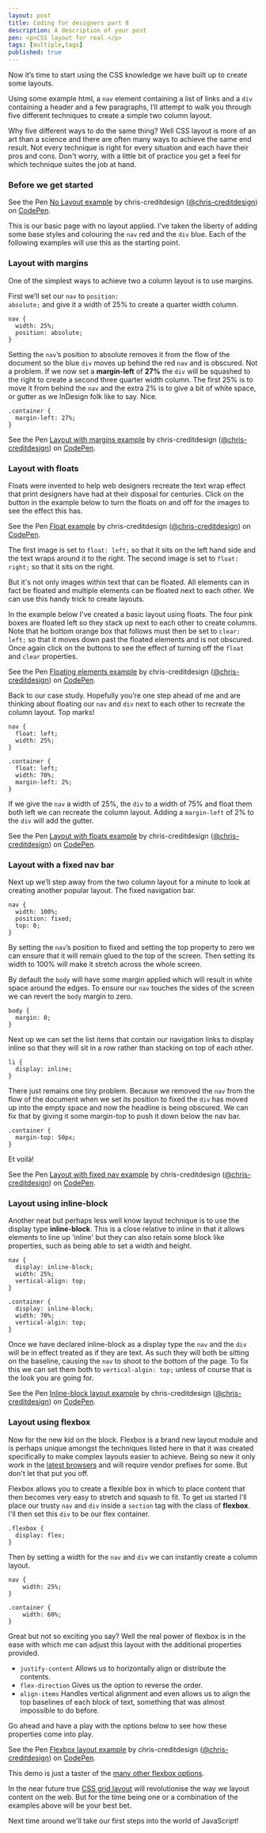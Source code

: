 ```yaml
---
layout: post
title: Coding for designers part 8
description: A description of your post
pen: <p>CSS layout for real.</p>
tags: [multiple,tags]
published: true
---
```


Now it’s time to start using the CSS knowledge we have built up to create some layouts.

Using some example html, a <code>nav</code> element containing a list of links and a <code>div</code> containing a header and a few paragraphs, I’ll attempt to walk you through five different techniques to create a simple two column layout.

Why five different ways to do the same thing? Well CSS layout is more of an art than a science and there are often many ways to achieve the same end result. Not every technique is right for every situation and each have their pros and cons. Don't worry, with a little bit of practice you get a feel for which technique suites the job at hand.

### Before we get started

<p data-height="268" data-theme-id="4772" data-slug-hash="cfcc95b256a5508f95d10cd79173ad76" data-default-tab="result" data-user="chris-creditdesign" c class='codepen'>See the Pen <a href='http://codepen.io/chris-creditdesign/pen/cfcc95b256a5508f95d10cd79173ad76/'>No Layout example</a> by chris-creditdesign (<a href='http://codepen.io/chris-creditdesign'>@chris-creditdesign</a>) on <a href='http://codepen.io'>CodePen</a>.</p>

This is our basic page with no layout applied. I've taken the liberty of adding some base styles and colouring the <code>nav</code> red and the <code>div</code> blue. Each of the following examples will use this as the starting point.

### Layout with margins

One of the simplest ways to achieve two a column layout is to use margins. 

First we’ll set our <code>nav</code> to <code>position: absolute;</code> and give it a width of 25% to create a quarter width column. 

	nav {
	  width: 25%;
	  position: absolute;
	}

Setting the <code>nav</code>’s position to absolute removes it from the flow of the document so the blue <code>div</code> moves up behind the red <code>nav</code> and is obscured. Not a problem. If we now set a <strong>margin-left</strong> of <strong>27%</strong> the <code>div</code> will be squashed to the right to create a second three quarter width column. The first 25% is to move it from behind the <code>nav</code> and the extra 2% is to give a bit of white space, or gutter as we InDesign folk like to say. Nice.

	.container {
	  margin-left: 27%;
	}

<p data-height="359" data-theme-id="4772" data-slug-hash="8576767870a4c45e3b25dc359c2d2119" data-default-tab="result" data-user="chris-creditdesign" c class='codepen'>See the Pen <a href='http://codepen.io/chris-creditdesign/pen/8576767870a4c45e3b25dc359c2d2119/'>Layout with margins example</a> by chris-creditdesign (<a href='http://codepen.io/chris-creditdesign'>@chris-creditdesign</a>) on <a href='http://codepen.io'>CodePen</a>.</p>

### Layout with floats

Floats were invented to help web designers recreate the text wrap effect that print designers have had at their disposal for centuries. Click on the button in the example below to turn the floats on and off for the images to see the effect this has.

<p data-height="413" data-theme-id="4772" data-slug-hash="b41a75fbccd88714d169b782cae4842c" data-default-tab="result" data-user="chris-creditdesign" c class='codepen'>See the Pen <a href='http://codepen.io/chris-creditdesign/pen/b41a75fbccd88714d169b782cae4842c/'>Float example</a> by chris-creditdesign (<a href='http://codepen.io/chris-creditdesign'>@chris-creditdesign</a>) on <a href='http://codepen.io'>CodePen</a>.</p>

The first image is set to <code>float: left;</code> so that it sits on the left hand side and the text wraps around it to the right. The second image is set to <code>float: right;</code> so that it sits on the right.

But it's not only images within text that can be floated. All elements can in fact be floated and multiple elements can be floated next to each other. We can use this handy trick to create layouts.

In the example below I've created a basic layout using floats. The four pink boxes are floated left so they stack up next to each other to create columns. Note that he bottom orange box that follows must then be set to <code>clear: left;</code> so that it moves down past the floated elements and is not obscured. Once again click on the buttons to see the effect of turning off the <code>float</code> and <code>clear</code> properties.

<p data-height="394" data-theme-id="4772" data-slug-hash="6dc1d5fc7d329acd19e72748cbc4aee5" data-default-tab="result" data-user="chris-creditdesign" c class='codepen'>See the Pen <a href='http://codepen.io/chris-creditdesign/pen/6dc1d5fc7d329acd19e72748cbc4aee5/'>Floating elements example</a> by chris-creditdesign (<a href='http://codepen.io/chris-creditdesign'>@chris-creditdesign</a>) on <a href='http://codepen.io'>CodePen</a>.</p>

Back to our case study. Hopefully you’re one step ahead of me and are thinking about floating our <code>nav</code> and <code>div</code> next to each other to recreate the column layout. Top marks! 

	nav {
	  float: left;
	  width: 25%;
	}

	.container {
	  float: left;
	  width: 70%;
	  margin-left: 2%;
	}

If we give the <code>nav</code> a width of 25%, the <code>div</code> to a width of 75% and float them both left we can recreate the column layout. Adding a <code>margin-left</code> of 2% to the <code>div</code> will add the gutter.

<p data-height="359" data-theme-id="4772" data-slug-hash="f89493683f61113f510cec3813097f58" data-default-tab="result" data-user="chris-creditdesign" c class='codepen'>See the Pen <a href='http://codepen.io/chris-creditdesign/pen/f89493683f61113f510cec3813097f58/'>Layout with floats example</a> by chris-creditdesign (<a href='http://codepen.io/chris-creditdesign'>@chris-creditdesign</a>) on <a href='http://codepen.io'>CodePen</a>.</p>

### Layout with a fixed nav bar

Next up we’ll step away from the two column layout for a minute to look at creating another popular layout. The fixed navigation bar.

	nav {
	  width: 100%;
	  position: fixed;
	  top: 0;
	}


By setting the <code>nav</code>’s position to fixed and setting the top property to zero we can ensure that it will remain glued to the top of the screen. Then setting its width to 100% will make it stretch across the whole screen.

By default the <code>body</code> will have some margin applied which will result in white space around the edges. To ensure our <code>nav</code> touches the sides of the screen we can revert the <code>body</code> margin to zero.

	body {
	  margin: 0;
	}

Next up we can set the list items that contain our navigation links to display inline so that they will sit in a row rather than stacking on top of each other.

	li {
	  display: inline;
	}

There just remains one tiny problem. Because we removed the <code>nav</code> from the flow of the document when we set its position to fixed the <code>div</code> has moved up into the empty space and now the headline is being obscured. We can fix that by giving it some margin-top to push it down below the nav bar.

	.container {
	  margin-top: 50px;
	}

Et voilà!

<p data-height="359" data-theme-id="4772" data-slug-hash="e4ab87eb6b4a312e8a7004307b1a8753" data-default-tab="result" data-user="chris-creditdesign" c class='codepen'>See the Pen <a href='http://codepen.io/chris-creditdesign/pen/e4ab87eb6b4a312e8a7004307b1a8753/'>Layout with fixed nav example</a> by chris-creditdesign (<a href='http://codepen.io/chris-creditdesign'>@chris-creditdesign</a>) on <a href='http://codepen.io'>CodePen</a>.</p>

### Layout using inline-block

Another neat but perhaps less well know layout technique is to use the display type <strong>inline-block</strong>. This is a close relative to inline in that it allows elements to line up 'inline' but they can also retain some block like properties, such as being able to set a width and height.

	nav {
	  display: inline-block;
	  width: 25%;
	  vertical-align: top;
	}

	.container {
	  display: inline-block;
	  width: 70%;
	  vertical-algin: top;
	}

Once we have declared inline-block as a display type the <code>nav</code> and the <code>div</code> will be in effect treated as if they are text. As such they will both be sitting on the baseline, causing the <code>nav</code> to shoot to the bottom of the page. To fix this we can set them both to <code>vertical-algin: top;</code> unless of course that is the look you are going for.

<p data-height="359" data-theme-id="4772" data-slug-hash="2ce1e00ff7f453fb23e887f387b44a76" data-default-tab="result" data-user="chris-creditdesign" c class='codepen'>See the Pen <a href='http://codepen.io/chris-creditdesign/pen/2ce1e00ff7f453fb23e887f387b44a76/'>Inline-block layout example</a> by chris-creditdesign (<a href='http://codepen.io/chris-creditdesign'>@chris-creditdesign</a>) on <a href='http://codepen.io'>CodePen</a>.</p>

### Layout using flexbox

Now for the new kid on the block. Flexbox is a brand new layout module and is perhaps unique amongst the techniques listed here in that it was created specifically to make complex layouts easier to achieve. Being so new it only work in the [latest browsers](http://caniuse.com/#search=flexbox) and will require vendor prefixes for some. But don't let that put you off. 

Flexbox allows you to create a flexible box in which to place content that then becomes very easy to stretch and squash to fit. To get us started I'll place our trusty <code>nav</code> and <code>div</code> inside a <code>section</code> tag with the class of <strong>flexbox</strong>. I'll then set this <code>div</code> to be our flex container.

	.flexbox {
	  display: flex;
	}

Then by setting a width for the <code>nav</code> and <code>div</code> we can instantly create a column layout.

	nav {
		width: 25%;
	}

	.container {
		width: 60%;
	}

Great but not so exciting you say? Well the real power of flexbox is in the ease with which me can adjust this layout with the additional properties provided.

* <code>justify-content</code> Allows us to horizontally align or distribute the contents.
* <code>flex-direction</code> Gives us the option to reverse the order.
* <code>align-items</code> Handles vertical alignment and even allows us to align the top baselines of each block of text, something that was almost impossible to do before.

Go ahead and have a play with the options below to see how these properties come into play.

<p data-height="500" data-theme-id="4772" data-slug-hash="ce0af25cb0d2d7b7b2bfacc5268c794a" data-default-tab="result" data-user="chris-creditdesign" c class='codepen'>See the Pen <a href='http://codepen.io/chris-creditdesign/pen/ce0af25cb0d2d7b7b2bfacc5268c794a/'>Flexbox layout example</a> by chris-creditdesign (<a href='http://codepen.io/chris-creditdesign'>@chris-creditdesign</a>) on <a href='http://codepen.io'>CodePen</a>.</p>

This demo is just a taster of the [many other flexbox options](http://css-tricks.com/snippets/css/a-guide-to-flexbox/).

In the near future true [CSS grid layout](http://www.w3.org/TR/css3-grid-layout/) will revolutionise the way we layout content on the web. But for the time being one or a combination of the examples above will be your best bet.

Next time around we'll take our first steps into the world of JavaScript!










